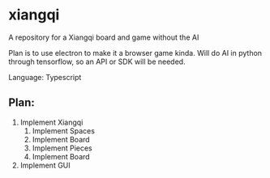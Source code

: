 # xiangqi
A repository for a Xiangqi board and game without the AI

Plan is to use electron to make it a browser game kinda. Will do AI in python through tensorflow, so an API or SDK will be needed.



Language: Typescript


## Plan:
1. Implement Xiangqi
    1. Implement Spaces
    2. Implement Board
    3. Implement Pieces
    4. Implement Board
2. Implement GUI